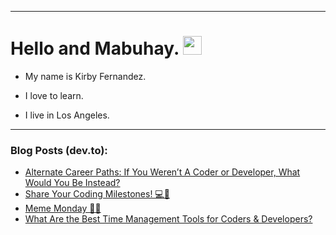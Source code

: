 
<img src="https://komarev.com/ghpvc/?username=kirbygit&style=flat-square&color=blue" alt=""/>

---
<h1>
  Hello and Mabuhay.
  <img src="https://media.giphy.com/media/hvRJCLFzcasrR4ia7z/giphy.gif" width="30px"/>
</h1>

- My name is Kirby Fernandez.

- I love to learn.

- I live in Los Angeles.

---

### Blog Posts (dev.to):
<!-- BLOG-POST-LIST:START -->
- [Alternate Career Paths: If You Weren’t A Coder or Developer, What Would You Be Instead?](https://dev.to/codenewbieteam/alternate-career-paths-if-you-werent-a-coder-or-developer-what-would-you-be-instead-22m5)
- [Share Your Coding Milestones! 💻🚀](https://dev.to/codenewbieteam/share-your-coding-milestones-3fhg)
- [Meme Monday 👩‍🎤](https://dev.to/ben/meme-monday-58j4)
- [What Are the Best Time Management Tools for Coders &amp; Developers?](https://dev.to/codenewbieteam/what-are-the-best-time-management-tools-for-coders-developers-4249)
<!-- BLOG-POST-LIST:END -->
